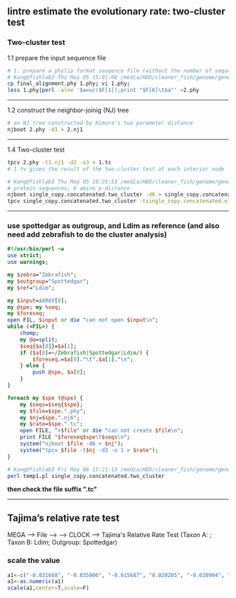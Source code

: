## lintre estimate the evolutionary rate: two-cluster test
### Two-cluster test
1.1 prepare the input sequence file   
```bash
# 1. prepare a phylip format seuqence file (without the number of sequences and the number of sites, but sequence names and actual data should be separated by at least one space.)
# Kang@fishlab3 Thu May 05 15:01:08 /media/HDD/cleaner_fish/genome/gene_family_2/longest_pep/OrthoFinder/Results_Jan01/paml_input/OG0010345
cp final_alignment.phy 1.phy; vi 1.phy;
less 1.phy|perl -alne '$a=uc($F[1]);print "$F[0]\t$a"' >2.phy
```
***   
1.2 construct the neighbor-joinig (NJ) tree   
```bash
# an NJ tree constructed by Kimura's two parameter distance
njboot 2.phy -d1 > 2.nj1

```
***   
1.4 Two-cluster test   
```bash
tpcv 2.phy -t1.nj1 -d2 -o3 > 1.tc
# 1.tv gives the result of the two-cluster test at each interior node
```

```bash
# Kang@fishlab3 Thu May 05 19:25:53 /media/HDD/cleaner_fish/genome/gene_family
# protein sequences; 6 amino p-distance
njboot single_copy.concatenated.two_cluster -d6 > single_copy.concatenated.nj6
tpcv single_copy.concatenated.two_cluster -tsingle_copy.concatenated.nj6 -d3 -o2 > single_copy.concatenated.tc
```
***   
### use spottedgar as outgroup, and Ldim as reference (and also need add zebrafish to do the cluster analysis)   
```perl
#!/usr/bin/perl -w
use strict;
use warnings;

my $zebra="Zebrafish";
my $outgroup="Spottedgar";
my $ref="Ldim";

my $input=$ARGV[0];
my @spe; my %seq;
my $foreseq;
open FIL, $input or die "can not open $input\n";
while (<FIL>) {
	chomp;
	my @a=split;
	$seq{$a[0]}=$a[1];
	if ($a[0]=~/Zebrafish|Spottedgar|Ldim/) {
		$foreseq.=$a[0]."\t".$a[1]."\n";
	} else {
		push @spe, $a[0];
	}
}

foreach my $spe (@spe) {
	my $seqs=$seq{$spe};
	my $file=$spe.".phy";
	my $nj=$spe.".nj6";
	my $rate=$spe.".tc";
	open FILE, ">$file" or die "can not create $file\n";
	print FILE "$foreseq$spe\t$seqs\n";
	system("njboot $file -d6 > $nj");
	system("tpcv $file -t$nj -d3 -o 1 > $rate");
}
```

```bash
# Kang@fishlab3 Fri May 06 15:21:13 /media/HDD/cleaner_fish/genome/gene_family/evolutionary_rate
perl temp1.pl single_copy.concatenated.two_cluster
```
**then check the file suffix ".tc"**    
***   
## Tajima’s relative rate test
MEGA --> File --> --> CLOCK --> Tajima's Relative Rate Test (Taxon A: ; Taxon B: Ldim; Outgroup: Spottedgar)    

### scale the value
```R
a1<-c("-0.031668", "-0.035006", "-0.015687", "0.020205", "-0.020904", "-0.02948", "-0.00579", "-0.023723", "-0.012843", "-0.046734", "-0.035031", "-0.012663", "-0.017452", "0.029613", "0.001144")
a1<-as.numeric(a1)
scale(a1,center=T,scale=F)
```
